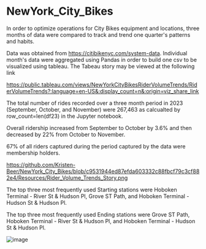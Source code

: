 # NewYork_City_Bikes
In order to optimize operations for City Bikes equipment and locations, three months of data were compared to track and trend one quarter's patterns and habits. 

Data was obtained from https://citibikenyc.com/system-data. Individual month's data were aggregated using Pandas in order to build one csv to be visualized using tableau. The Tabeau story may be viewed at the following link

https://public.tableau.com/views/NewYorkCityBikesRiderVolumeTrends/RiderVolumeTrends?:language=en-US&:display_count=n&:origin=viz_share_link 

The total number of rides recorded over a three month period in 2023 (September, October, and November) were      267,463 as calcualted by row_count=len(df23) in the Jupyter notebook. 

Overall ridership increased from September to October by 3.6% and then decreased by 22% from October to November.

67% of all riders captured during the period captured by the data were membership holders.

https://github.com/Kristen-Beer/NewYork_City_Bikes/blob/c9531944ed87efda603332c88fbcf79c3cf882e4/Resources/Rider_Volume_Trends_Story.png

The top three most frequently used Starting stations were Hoboken Terminal - River St & Hudson Pl, Grove ST Path, and Hoboken Terminal - Hudson St & Hudson Pl.

The top three most frequently used Ending stations were Grove ST Path, Hoboken Terminal - River St & Hudson Pl,  and Hoboken Terminal - Hudson St & Hudson Pl.

![image](https://github.com/Kristen-Beer/NewYork_City_Bikes/assets/136931429/33019cea-5059-466b-820a-0ff095b75c09)

 
